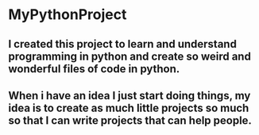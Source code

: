 # MyPythonProject

## I created this project to learn and understand programming in python and create so weird and wonderful files of code in python.
## When i have an idea I just start doing things, my idea is to create as much little projects so much so that I can write projects that can help people.
